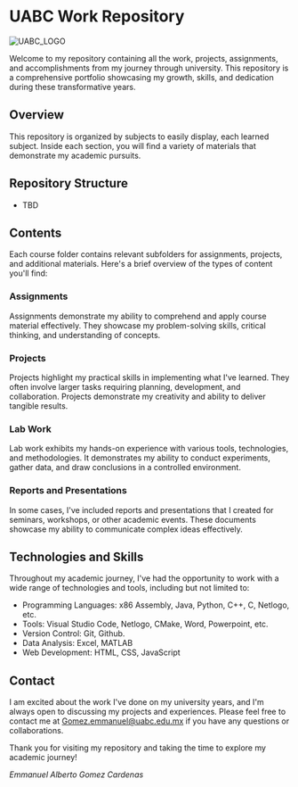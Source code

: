 # UABC Work Repository

![UABC_LOGO](https://static.wixstatic.com/media/d37dc4_aa9a938d426145dd89f2fb14f25ad814~mv2.png/v1/crop/x_532,y_247,w_1899,h_2526/fill/w_304,h_404,al_c,q_85,usm_0.66_1.00_0.01,enc_auto/Escudo_0%20(1).png)

Welcome to my repository containing all the work, projects, assignments, and accomplishments from my journey through university. This repository is a comprehensive portfolio showcasing my growth, skills, and dedication during these transformative years.

## Overview

This repository is organized by subjects to easily display, each learned subject. Inside each section, you will find a variety of materials that demonstrate my academic pursuits.

## Repository Structure

- TBD


## Contents

Each course folder contains relevant subfolders for assignments, projects, and additional materials. Here's a brief overview of the types of content you'll find:

### Assignments

Assignments demonstrate my ability to comprehend and apply course material effectively. They showcase my problem-solving skills, critical thinking, and understanding of concepts.

### Projects

Projects highlight my practical skills in implementing what I've learned. They often involve larger tasks requiring planning, development, and collaboration. Projects demonstrate my creativity and ability to deliver tangible results.

### Lab Work

Lab work exhibits my hands-on experience with various tools, technologies, and methodologies. It demonstrates my ability to conduct experiments, gather data, and draw conclusions in a controlled environment.

### Reports and Presentations

In some cases, I've included reports and presentations that I created for seminars, workshops, or other academic events. These documents showcase my ability to communicate complex ideas effectively.

## Technologies and Skills

Throughout my academic journey, I've had the opportunity to work with a wide range of technologies and tools, including but not limited to:

- Programming Languages: x86 Assembly, Java, Python, C++, C, Netlogo, etc.
- Tools: Visual Studio Code, Netlogo, CMake, Word, Powerpoint, etc.
- Version Control: Git, Github.
- Data Analysis: Excel, MATLAB
- Web Development: HTML, CSS, JavaScript

## Contact

I am excited about the work I've done on my university years, and I'm always open to discussing my projects and experiences. Please feel free to contact me at [Gomez.emmanuel@uabc.edu.mx](mailto:emmanuel.alberto.gc@gmail.com) if you have any questions or collaborations.

Thank you for visiting my repository and taking the time to explore my academic journey!

*Emmanuel Alberto Gomez Cardenas*

